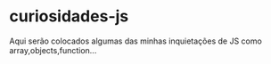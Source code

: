 # curiosidades-js
Aqui serão colocados algumas das minhas inquietações de JS como array,objects,function...
